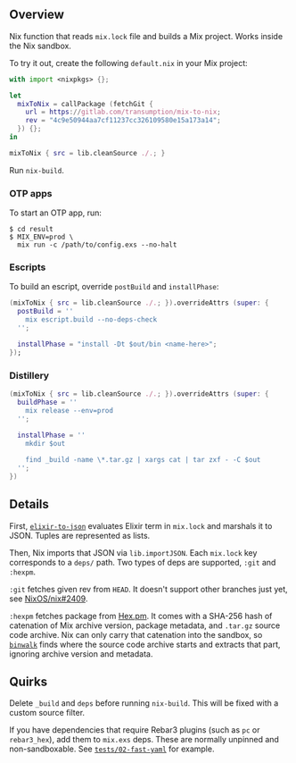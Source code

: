 ## Overview

Nix function that reads `mix.lock` file and builds a Mix project.
Works inside the Nix sandbox.

To try it out, create the following `default.nix` in your Mix project:

```nix
with import <nixpkgs> {};

let
  mixToNix = callPackage (fetchGit {
    url = https://gitlab.com/transumption/mix-to-nix;
    rev = "4c9e50944aa7cf11237cc326109580e15a173a14";
  }) {};
in

mixToNix { src = lib.cleanSource ./.; }
```

Run `nix-build`.

### OTP apps

To start an OTP app, run:

```
$ cd result
$ MIX_ENV=prod \
  mix run -c /path/to/config.exs --no-halt
```

### Escripts

To build an escript, override `postBuild` and `installPhase`:

```nix
(mixToNix { src = lib.cleanSource ./.; }).overrideAttrs (super: {
  postBuild = ''
    mix escript.build --no-deps-check
  '';

  installPhase = "install -Dt $out/bin <name-here>";
});
```

### Distillery

```nix
(mixToNix { src = lib.cleanSource ./.; }).overrideAttrs (super: {
  buildPhase = ''
    mix release --env=prod
  '';
  
  installPhase = ''
    mkdir $out

    find _build -name \*.tar.gz | xargs cat | tar zxf - -C $out
  '';
})
```

## Details

First, [`elixir-to-json`](elixir-to-json) evaluates Elixir term in `mix.lock`
and marshals it to JSON. Tuples are represented as lists.

Then, Nix imports that JSON via `lib.importJSON`. Each `mix.lock` key
corresponds to a `deps/` path. Two types of deps are supported, `:git` and
`:hexpm`.

`:git` fetches given rev from `HEAD`. It doesn't support other branches just
yet, see [NixOS/nix#2409](https://github.com/NixOS/nix/pull/2409).

`:hexpm` fetches package from [Hex.pm](https://hex.pm). It comes with a SHA-256
hash of catenation of Mix archive version, package metadata, and `.tar.gz`
source code archive. Nix can only carry that catenation into the sandbox, so
[`binwalk`](https://github.com/ReFirmLabs/binwalk) finds where the source code
archive starts and extracts that part, ignoring archive version and metadata.

## Quirks

Delete `_build` and `deps` before running `nix-build`. This will be fixed with
a custom source filter.

If you have dependencies that require Rebar3 plugins (such as `pc` or
`rebar3_hex`), add them to `mix.exs` deps. These are normally unpinned and
non-sandboxable. See [`tests/02-fast-yaml`](tests/02-fast-yaml) for example.
